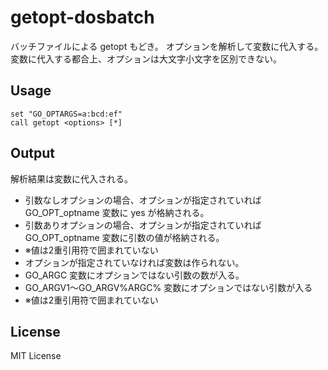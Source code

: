 getopt-dosbatch
===============

バッチファイルによる getopt もどき。
オプションを解析して変数に代入する。変数に代入する都合上、オプションは大文字小文字を区別できない。

Usage
-----
    set "GO_OPTARGS=a:bcd:ef"
    call getopt <options> [*]

Output
------
解析結果は変数に代入される。

* 引数なしオプションの場合、オプションが指定されていれば GO_OPT_optname 変数に yes が格納される。
* 引数ありオプションの場合、オプションが指定されていれば GO_OPT_optname 変数に引数の値が格納される。
 * ※値は2重引用符で囲まれていない
* オプションが指定されていなければ変数は作られない。
* GO_ARGC 変数にオプションではない引数の数が入る。
* GO_ARGV1～GO_ARGV%ARGC% 変数にオプションではない引数が入る
 * ※値は2重引用符で囲まれていない

License
-------
MIT License


